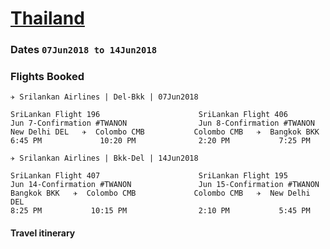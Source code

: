 # [Thailand](https://en.wikipedia.org/wiki/Thailand)
### Dates `07Jun2018 to 14Jun2018` 
### Flights Booked    
  `✈ Srilankan Airlines | Del-Bkk | 07Jun2018`
  ```
  SriLankan Flight 196                      SriLankan Flight 406
  Jun 7-Confirmation #TWANON                Jun 8-Confirmation #TWANON
  New Delhi DEL   ✈  Colombo CMB           Colombo CMB   ✈  Bangkok BKK
  6:45 PM             10:20 PM              2:20 PM           7:25 PM
  ```
  
  `✈ Srilankan Airlines | Bkk-Del | 14Jun2018`  
  ```
  SriLankan Flight 407                      SriLankan Flight 195
  Jun 14-Confirmation #TWANON               Jun 15-Confirmation #TWANON
  Bangkok BKK   ✈  Colombo CMB             Colombo CMB   ✈  New Delhi DEL
  8:25 PM           10:15 PM                2:10 PM           5:45 PM
  ```
  
  



  
#### Travel itinerary 
